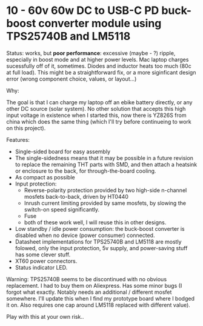 # 10 - 60v 60w DC to USB-C PD buck-boost converter module using TPS25740B and LM5118

Status: works, but **poor performance**: excessive (maybe - ?) ripple, especially in boost mode and at higher power levels. Mac laptop charges sucessfully off of it, sometimes. Diodes and inductor heats too much (80c at full load). This might be a straightforward fix, or a more siginficant design error (wrong component choice, values, or layout...)

Why:

The goal is that I can charge my laptop off an ebike battery directly, or any other DC source (solar system). No other solution that accepts this high input voltage in existence when I started this, now there is YZ826S from china which does the same thing (which I'll try before continueing to work on this project).

Features:

* Single-sided board for easy assembly
* The single-sidedness means that it may be possible in a future revision to replace the remaining THT parts with SMD, and then attach a heatsink or enclosure to the back, for through-the-board cooling.
* As compact as possible
* Input protection:
     * Reverse-polarity protection provided by two high-side n-channel mosfets back-to-back, driven by HT0440
     * Inrush current limiting provided by same mosfets, by slowing the switch-on speed significantly.
     * Fuse
     * both of these work well, I will reuse this in other designs.
* Low standby / idle power consumption: the buck-boost converter is disabled when no device (power consumer) connected.
* Datasheet implementations for TPS25740B and LM5118 are mostly folowed, only the input protection, 5v supply, and power-saving stuff has some clever stuff.
* XT60 power connectors.
* Status indicator LED.

Warning: TPS25740B seems to be discontinued with no obvious replacement. I had to buy them on Aliexpress. Has some minor bugs (I forgot what exactly. Notably needs an additional / different mosfet somewhere. I'll update this when I find my prototype board where I bodged it on. Also requires one cap around LM5118 replaced with different value).

Play with this at your own risk..